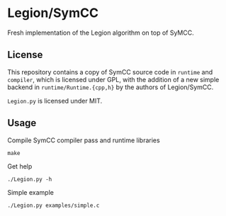 # Legion/SymCC

Fresh implementation of the Legion algorithm on top of SyMCC.

## License

This repository contains a copy of SymCC source code in `runtime` and `compiler`, which is licensed under GPL,
with the addition of a new simple backend in `runtime/Runtime.{cpp,h}` by the authors of Legion/SymCC.

`Legion.py` is licensed under MIT.

## Usage

Compile SymCC compiler pass and runtime libraries

    make

Get help

    ./Legion.py -h

Simple example

    ./Legion.py examples/simple.c